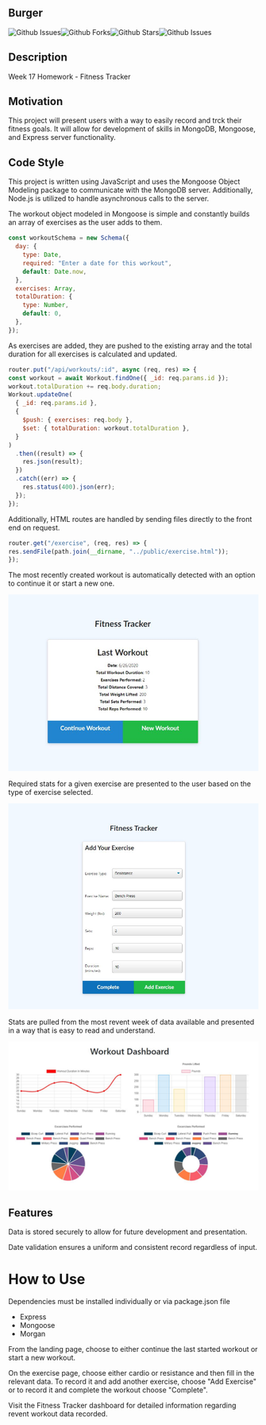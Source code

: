 ## Burger
![Github Issues](https://img.shields.io/github/issues/ravalash/Fitness-Tracker)![Github Forks](https://img.shields.io/github/forks/ravalash/Fitness-Tracker)![Github Stars](https://img.shields.io/github/stars/ravalash/Fitness-Tracker)![Github Issues](https://img.shields.io/github/license/ravalash/Fitness-Tracker)

## Description
Week 17 Homework - Fitness Tracker

## Motivation
This project will present users with a way to easily record and trck their fitness goals. It will allow for development of skills in MongoDB, Mongoose, and Express server functionality.

## Code Style
This project is written using JavaScript and uses the Mongoose Object Modeling package to communicate with the MongoDB server. Additionally, Node.js is utilized to handle asynchronous calls to the server.

The workout object modeled in Mongoose is simple and constantly builds an array of exercises as the user adds to them.

```javascript
const workoutSchema = new Schema({
  day: {
    type: Date,
    required: "Enter a date for this workout",
    default: Date.now,
  },
  exercises: Array,
  totalDuration: {
    type: Number,
    default: 0,
  },
});
  ```

As exercises are added, they are pushed to the existing array and the total duration for all exercises is calculated and updated.

  ```javascript
router.put("/api/workouts/:id", async (req, res) => {
  const workout = await Workout.findOne({ _id: req.params.id });
  workout.totalDuration += req.body.duration;
  Workout.updateOne(
    { _id: req.params.id },
    {
      $push: { exercises: req.body },
      $set: { totalDuration: workout.totalDuration },
    }
  )
    .then((result) => {
      res.json(result);
    })
    .catch((err) => {
      res.status(400).json(err);
    });
});
  ```

Additionally, HTML routes are handled by sending files directly to the front end on request.

  ```javascript
router.get("/exercise", (req, res) => {
  res.sendFile(path.join(__dirname, "../public/exercise.html"));
});
  ```

The most recently created workout is automatically detected with an option to continue it or start a new one.

![Workout Page Screenshot](./screenshots/workout.JPG "Workout View")


Required stats for a given exercise are presented to the user based on the type of exercise selected.

![Exercise Page Screenshot](./screenshots/exercise.JPG "Exercise View")


Stats are pulled from the most revent week of data available and presented in a way that is easy to read and understand.

![Stats Page Screenshot](./screenshots/stats.JPG "Stats View")


## Features
Data is stored securely to allow for future development and presentation.

Date validation ensures a uniform and consistent record regardless of input.

# How to Use
Dependencies must be installed individually or via package.json file
* Express
* Mongoose
* Morgan

From the landing page, choose to either continue the last started workout or start a new workout.

On the exercise page, choose either cardio or resistance and then fill in the relevant data. To record it and add another exercise, choose "Add Exercise" or to record it and complete the workout choose "Complete".

Visit the Fitness Tracker dashboard for detailed information regarding revent workout data recorded.

